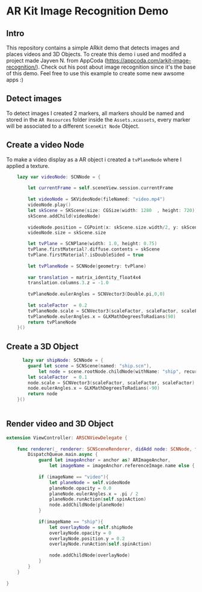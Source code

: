 # AR Kit Image Recognition Demo

## Intro 
This repository contains a simple ARkit demo that detects images and places videos and 3D Objects. To create this demo i used and modifed a project made Jayven N. from AppCoda (https://appcoda.com/arkit-image-recognition/). Check out his post about image recognition since it's the base of this demo. 
Feel free to use this example to create some new awsome apps :) 



## Detect images
To detect images I created 2 markers, all markers should be named and stored in the `AR Resources` folder inside the `Assets.xcassets`, every marker will be associated to a different `SceneKit Node` Object. 

## Create a video Node
To make a video display as a AR object i created a `tvPlaneNode` where I applied a texture.

`````swift
    lazy var videoNode: SCNNode = {
        
        let currentFrame = self.sceneView.session.currentFrame
        
        let videoNode = SKVideoNode(fileNamed: "video.mp4")
        videoNode.play()
        let skScene = SKScene(size: CGSize(width: 1280  , height: 720))
        skScene.addChild(videoNode)
        
        videoNode.position = CGPoint(x: skScene.size.width/2, y: skScene.size.height/2)
        videoNode.size = skScene.size

        let tvPlane = SCNPlane(width: 1.0, height: 0.75)
        tvPlane.firstMaterial?.diffuse.contents = skScene
        tvPlane.firstMaterial?.isDoubleSided = true
        
        let tvPlaneNode = SCNNode(geometry: tvPlane)
        
        var translation = matrix_identity_float4x4
        translation.columns.3.z = -1.0
        
        tvPlaneNode.eulerAngles = SCNVector3(Double.pi,0,0)
 
        let scaleFactor  = 0.2
        tvPlaneNode.scale = SCNVector3(scaleFactor, scaleFactor, scaleFactor)
        tvPlaneNode.eulerAngles.x = GLKMathDegreesToRadians(90)
        return tvPlaneNode
    }()
  `````
  
##  Create a 3D Object 
  

`````swift
      lazy var shipNode: SCNNode = {
        guard let scene = SCNScene(named: "ship.scn"),
            let node = scene.rootNode.childNode(withName: "ship", recursively: false) else { return SCNNode() }
        let scaleFactor  = 0.1
        node.scale = SCNVector3(scaleFactor, scaleFactor, scaleFactor)
        node.eulerAngles.x = GLKMathDegreesToRadians(-90)
        return node
    }()
    
`````


##  Render video and 3D Object 



`````swift
extension ViewController: ARSCNViewDelegate {
    
    func renderer(_ renderer: SCNSceneRenderer, didAdd node: SCNNode, for anchor: ARAnchor) {
        DispatchQueue.main.async {
            guard let imageAnchor = anchor as? ARImageAnchor,
                let imageName = imageAnchor.referenceImage.name else { return }
            
            if (imageName == "video"){
                let planeNode = self.videoNode
                planeNode.opacity = 0.0
                planeNode.eulerAngles.x = .pi / 2
                planeNode.runAction(self.spinAction)
                node.addChildNode(planeNode)
            }
            
            if(imageName == "ship"){
                let overlayNode = self.shipNode
                overlayNode.opacity = 0
                overlayNode.position.y = 0.2
                overlayNode.runAction(self.spinAction)
                
                node.addChildNode(overlayNode)
            }
        }
    }
    
}
`````
